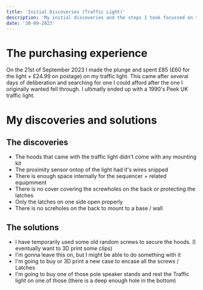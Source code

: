 ```yaml
---
title: 'Initial Discoveries (Traffic Light)'
description: 'My initial discoveries and the steps I took focussed on the traffic light'
date: '30-09-2023'
---
```

# The purchasing experience
On the 21st of September 2023 I made the plunge and spent £85 (£60 for the light + £24.99 on postage) on my traffic light.
This came after several days of deliberation and searching for one I could afford after the one I originally wanted fell through.
I ultimatly ended up with a 1990's Peek UK traffic light.

# My discoveries and solutions
## The discoveries
* The hoods that came with the traffic light didn't come with any mounting kit
* The proximity sensor ontop of the light had it's wires snipped
* There is enough space internally for the sequencer + related equipmment
* There is no cover covering the screwholes on the back or protecting the latches
* Only the latches on one side open properly
* There is no screholes on the back to mount to a base / wall

## The solutions
* I have temporarily used some old random screws to secure the hoods. (I eventually want to 3D print some clips)
* I'm gonna leave this on, but I might be able to do something with it
* I'm going to buy or 3D print a new case to encase all the screws / Latches
* I'm going to buy one of those pole speaker stands and rest the Traffic light on one of those (there is a deep enough hole in the bottom)


